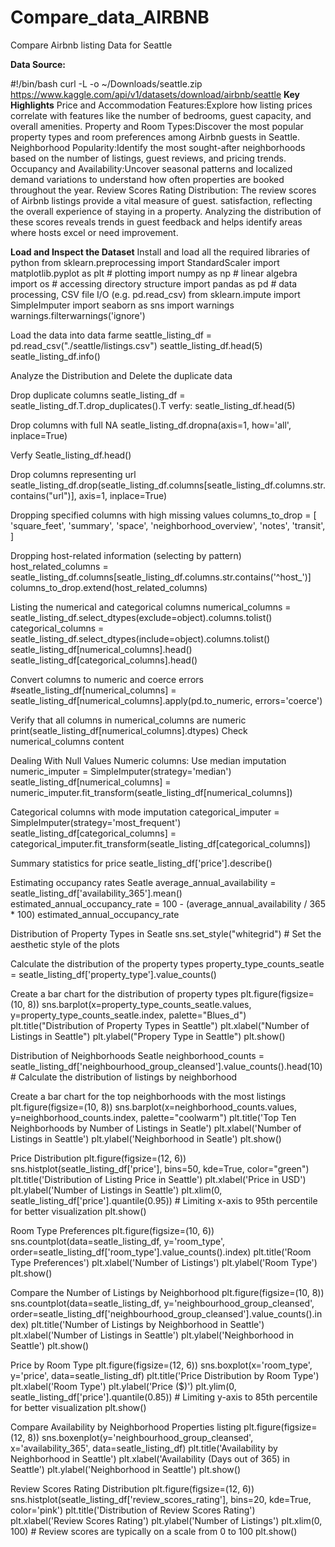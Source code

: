 # Compare_data_AIRBNB
Compare Airbnb listing Data for Seattle 

**Data Source:**

  #!/bin/bash
curl -L -o ~/Downloads/seattle.zip\
  https://www.kaggle.com/api/v1/datasets/download/airbnb/seattle
**Key Highlights**
Price and Accommodation Features:Explore how listing prices correlate with features like the number of bedrooms, guest capacity, and overall amenities.
Property and Room Types:Discover the most popular property types and room preferences among Airbnb guests in Seattle.
Neighborhood Popularity:Identify the most sought-after neighborhoods based on the number of listings, guest reviews, and pricing trends.
Occupancy and Availability:Uncover seasonal patterns and localized demand variations to understand how often properties are booked throughout the year.
Review Scores Rating Distribution: The review scores of Airbnb listings provide a vital measure of guest. satisfaction, reflecting the overall experience of staying in a property. Analyzing the distribution of these scores reveals trends in guest feedback and helps identify areas where hosts excel or need improvement.

**Load and Inspect the Dataset**
Install and load all the required libraries of python
from sklearn.preprocessing import StandardScaler
import matplotlib.pyplot as plt # plotting
import numpy as np # linear algebra
import os # accessing directory structure
import pandas as pd # data processing, CSV file I/O (e.g. pd.read_csv)
from sklearn.impute import SimpleImputer
import seaborn as sns
import warnings
warnings.filterwarnings('ignore')


Load the data into data farme 
seattle_listing_df = pd.read_csv("./seattle/listings.csv")
seattle_listing_df.head(5)
seatle_listing_df.info()

Analyze the Distribution and Delete the duplicate data

Drop duplicate columns
seatle_listing_df = seatle_listing_df.T.drop_duplicates().T
verfy: seatle_listing_df.head(5)

Drop columns with full NA
seatle_listing_df.dropna(axis=1, how='all', inplace=True)

Verfy 
Seatle_listing_df.head()

Drop columns representing url
seatle_listing_df.drop(seatle_listing_df.columns[seatle_listing_df.columns.str.contains("url")], axis=1, inplace=True)

Dropping specified columns with high missing values
columns_to_drop = [
    'square_feet', 'summary', 'space', 'neighborhood_overview', 'notes', 'transit',
]

Dropping host-related information (selecting by pattern)
host_related_columns = seatle_listing_df.columns[seatle_listing_df.columns.str.contains('^host_')]
columns_to_drop.extend(host_related_columns)

Listing the numerical and categorical columns
numerical_columns = seatle_listing_df.select_dtypes(exclude=object).columns.tolist()
categorical_columns = seatle_listing_df.select_dtypes(include=object).columns.tolist()
seatle_listing_df[numerical_columns].head()
seatle_listing_df[categorical_columns].head()

Convert columns to numeric and coerce errors
#seatle_listing_df[numerical_columns] = seatle_listing_df[numerical_columns].apply(pd.to_numeric, errors='coerce')

Verify that all columns in numerical_columns are numeric
print(seatle_listing_df[numerical_columns].dtypes)
Check numerical_columns content

Dealing With Null Values
Numeric columns: Use median imputation
numeric_imputer = SimpleImputer(strategy='median')
seatle_listing_df[numerical_columns] = numeric_imputer.fit_transform(seatle_listing_df[numerical_columns])

Categorical columns with mode imputation
categorical_imputer = SimpleImputer(strategy='most_frequent')
seatle_listing_df[categorical_columns] = categorical_imputer.fit_transform(seatle_listing_df[categorical_columns])

Summary statistics for price
seatle_listing_df['price'].describe()

Estimating occupancy rates Seatle
average_annual_availability = seatle_listing_df['availability_365'].mean()
estimated_annual_occupancy_rate = 100 - (average_annual_availability / 365 * 100)
estimated_annual_occupancy_rate

Distribution of Property Types in Seatle
sns.set_style("whitegrid")  # Set the aesthetic style of the plots

 Calculate the distribution of the property types
property_type_counts_seatle = seatle_listing_df['property_type'].value_counts()

Create a bar chart for the distribution of property types
plt.figure(figsize=(10, 8))
sns.barplot(x=property_type_counts_seatle.values, y=property_type_counts_seatle.index, palette="Blues_d")
plt.title("Distribution of Property Types in Seattle")
plt.xlabel("Number of Listings in Seattle")
plt.ylabel("Propery Type in Seattle")
plt.show()

Distribution of Neighborhoods Seatle
neighborhood_counts = seatle_listing_df['neighbourhood_group_cleansed'].value_counts().head(10) # Calculate the distribution of listings by neighborhood

Create a bar chart for the top neighborhoods with the most listings
plt.figure(figsize=(10, 8))
sns.barplot(x=neighborhood_counts.values, y=neighborhood_counts.index, palette="coolwarm")
plt.title('Top Ten Neighborhoods by Number of Listings in Seatle')
plt.xlabel('Number of Listings in Seattle')
plt.ylabel('Neighborhood in Seatle')
plt.show()

Price Distribution
plt.figure(figsize=(12, 6))
sns.histplot(seatle_listing_df['price'], bins=50, kde=True, color="green")
plt.title('Distribution of Listing Price in Seattle')
plt.xlabel('Price in USD')
plt.ylabel('Number of Listings in Seattle')
plt.xlim(0, seatle_listing_df['price'].quantile(0.95))  # Limiting x-axis to 95th percentile for better visualization
plt.show()

Room Type Preferences
plt.figure(figsize=(10, 6))
sns.countplot(data=seatle_listing_df, y='room_type', order=seatle_listing_df['room_type'].value_counts().index)
plt.title('Room Type Preferences')
plt.xlabel('Number of Listings')
plt.ylabel('Room Type')
plt.show()

Compare the Number of Listings by Neighborhood
plt.figure(figsize=(10, 8))
sns.countplot(data=seatle_listing_df, y='neighbourhood_group_cleansed', order=seatle_listing_df['neighbourhood_group_cleansed'].value_counts().index)
plt.title('Number of Listings by Neighborhood in Seattle')
plt.xlabel('Number of Listings in Seattle')
plt.ylabel('Neighborhood in Seattle')
plt.show()

Price by Room Type
plt.figure(figsize=(12, 6))
sns.boxplot(x='room_type', y='price', data=seatle_listing_df)
plt.title('Price Distribution by Room Type')
plt.xlabel('Room Type')
plt.ylabel('Price ($)')
plt.ylim(0, seatle_listing_df['price'].quantile(0.85))  # Limiting y-axis to 85th percentile for better visualization
plt.show()

Compare Availability by Neighborhood Properties listing 
plt.figure(figsize=(12, 8))
sns.boxenplot(y='neighbourhood_group_cleansed', x='availability_365', data=seatle_listing_df)
plt.title('Availability by Neighborhood in Seattle')
plt.xlabel('Availability (Days out of 365) in Seattle')
plt.ylabel('Neighborhood in Seattle')
plt.show()

Review Scores Rating Distribution
plt.figure(figsize=(12, 6))
sns.histplot(seatle_listing_df['review_scores_rating'], bins=20, kde=True, color='pink')
plt.title('Distribution of Review Scores Rating')
plt.xlabel('Review Scores Rating')
plt.ylabel('Number of Listings')
plt.xlim(0, 100)  # Review scores are typically on a scale from 0 to 100
plt.show()
